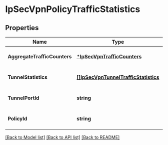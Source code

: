 # IpSecVpnPolicyTrafficStatistics

## Properties
Name | Type | Description | Notes
------------ | ------------- | ------------- | -------------
**AggregateTrafficCounters** | [***IpSecVpnTrafficCounters**](IPSecVPNTrafficCounters.md) |  | [optional] [default to null]
**TunnelStatistics** | [**[]IpSecVpnTunnelTrafficStatistics**](IPSecVPNTunnelTrafficStatistics.md) | Tunnel statistics. | [optional] [default to null]
**TunnelPortId** | **string** | Tunnel port identifier. | [optional] [default to null]
**PolicyId** | **string** | Policy Identifier. | [optional] [default to null]

[[Back to Model list]](../README.md#documentation-for-models) [[Back to API list]](../README.md#documentation-for-api-endpoints) [[Back to README]](../README.md)

